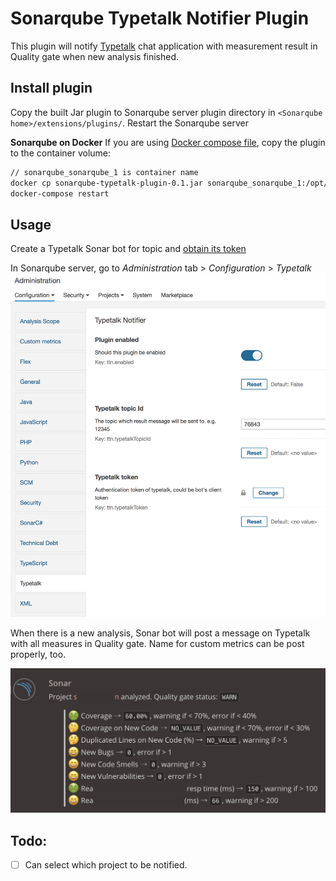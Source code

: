 # Sonarqube Typetalk Notifier Plugin
This plugin will notify [Typetalk](https://typetalk.com) chat application with measurement result in Quality gate when new analysis finished.

## Install plugin
Copy the built Jar plugin to Sonarqube server plugin directory in `<Sonarqube home>/extensions/plugins/`.
Restart the Sonarqube server

**Sonarqube on Docker**
If you are using [Docker compose file](https://github.com/SonarSource/docker-sonarqube/blob/master/recipes.md), copy the plugin to the container volume:

```bash
// sonarqube_sonarqube_1 is container name
docker cp sonarqube-typetalk-plugin-0.1.jar sonarqube_sonarqube_1:/opt/sonarqube/extensions/plugins/
docker-compose restart
```

## Usage
Create a Typetalk Sonar bot for topic and [obtain its token](https://developer.nulab-inc.com/docs/typetalk/)

In Sonarqube server, go to *Administration* tab > *Configuration* > *Typetalk*
![Plugin Configuration Screen shot](doc/plugin-configuration-screen-shot.png)

When there is a new analysis, Sonar bot will post a message on Typetalk with all measures in Quality gate. Name for custom metrics can be post properly, too.

![Typetalk Bot screen shot](doc/typetalk-notification-screen-shot.png)

## Todo:
-[ ] Can select which project to be notified.